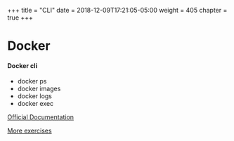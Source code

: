 +++
title = "CLI"
date = 2018-12-09T17:21:05-05:00
weight = 405
chapter = true
+++

# Docker

#### Docker cli

* docker ps
* docker images 
* docker logs
* docker exec

[Official Documentation](https://docs.docker.com/engine/reference/commandline/cli/)

[More exercises](https://www.katacoda.com/contino/courses/docker/basics) 

